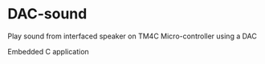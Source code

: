 # DAC-sound
Play sound from interfaced speaker on TM4C Micro-controller using a DAC

Embedded C application
